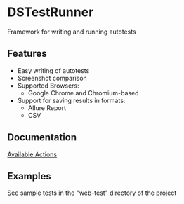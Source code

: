 # DSTestRunner

Framework for writing and running autotests

## Features

- Easy writing of autotests
- Screenshot comparison
- Supported Browsers:
  - Google Chrome and Chromium-based
- Support for saving results in formats:
  - Allure Report
  - CSV

## Documentation

[Available Actions](docs/actions.md)

## Examples

See sample tests in the "web-test" directory of the project
